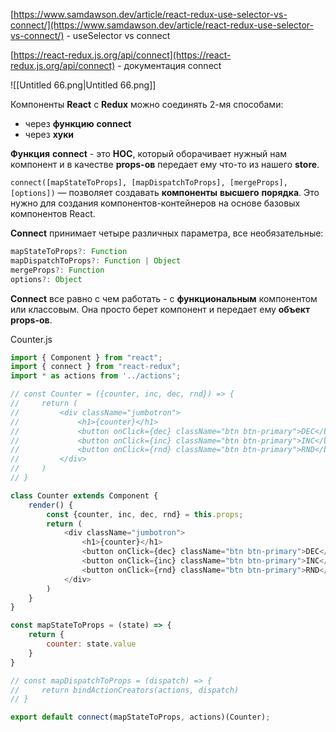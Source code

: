 [https://www.samdawson.dev/article/react-redux-use-selector-vs-connect/](https://www.samdawson.dev/article/react-redux-use-selector-vs-connect/) - useSelector vs connect

[https://react-redux.js.org/api/connect](https://react-redux.js.org/api/connect) - документация connect

![[Untitled 66.png|Untitled 66.png]]

Компоненты **React** с **Redux** можно соединять 2-мя способами:

- через **функцию** **connect**
- через **хуки**

  

**Функция** **connect** - это **HOC**, который оборачивает нужный нам компонент и в качестве **props-ов** передает ему что-то из нашего **store**.

`connect([mapStateToProps], [mapDispatchToProps], [mergeProps], [options])` — позволяет создавать **компоненты** **высшего** **порядка**. Это нужно для создания компонентов-контейнеров на основе базовых компонентов React.

  

**Сonnect** принимает четыре различных параметра, все необязательные:

```JavaScript
mapStateToProps?: Function
mapDispatchToProps?: Function | Object
mergeProps?: Function
options?: Object
```

**Сonnect** все равно с чем работать - с **функциональным** компонентом или классовым. Она просто берет компонент и передает ему **объект** **props-ов**.

  

Counter.js

```JavaScript
import { Component } from "react";
import { connect } from "react-redux";
import * as actions from '../actions';

// const Counter = ({counter, inc, dec, rnd}) => {
//     return (
//         <div className="jumbotron">
//             <h1>{counter}</h1>
//             <button onClick={dec} className="btn btn-primary">DEC</button>
//             <button onClick={inc} className="btn btn-primary">INC</button>
//             <button onClick={rnd} className="btn btn-primary">RND</button>
//         </div>
//     )
// }

class Counter extends Component {
    render() {
        const {counter, inc, dec, rnd} = this.props;
        return (
            <div className="jumbotron">
                <h1>{counter}</h1>
                <button onClick={dec} className="btn btn-primary">DEC</button>
                <button onClick={inc} className="btn btn-primary">INC</button>
                <button onClick={rnd} className="btn btn-primary">RND</button>
            </div>
        )
    }
}

const mapStateToProps = (state) => {
    return {
        counter: state.value
    }
}

// const mapDispatchToProps = (dispatch) => {
//	   return bindActionCreators(actions, dispatch)
// }

export default connect(mapStateToProps, actions)(Counter);
```